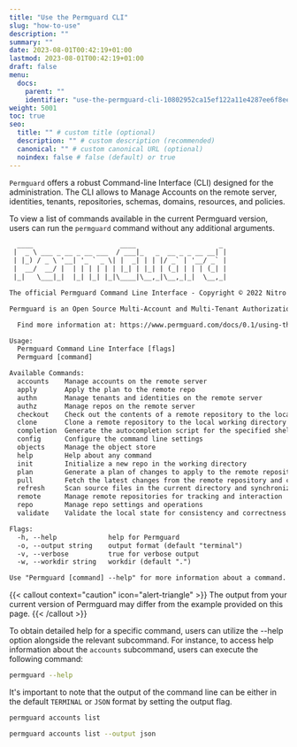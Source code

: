 ```yaml
---
title: "Use the Permguard CLI"
slug: "how-to-use"
description: ""
summary: ""
date: 2023-08-01T00:42:19+01:00
lastmod: 2023-08-01T00:42:19+01:00
draft: false
menu:
  docs:
    parent: ""
    identifier: "use-the-permguard-cli-10802952ca15ef122a11e4287ee6f8ee"
weight: 5001
toc: true
seo:
  title: "" # custom title (optional)
  description: "" # custom description (recommended)
  canonical: "" # custom canonical URL (optional)
  noindex: false # false (default) or true
---
```


`Permguard` offers a robust Command-line Interface (CLI) designed for the administration.
The CLI allows to Manage Accounts on the remote server, identities, tenants, repositories, schemas, domains, resources, and policies.

To view a list of commands available in the current Permguard version, users can run the `permguard` command without any additional arguments.

```txt
  ____                      ____                     _
 |  _ \ ___ _ __ _ __ ___  / ___|_   _  __ _ _ __ __| |
 | |_) / _ \ '__| '_ ` _ \| |  _| | | |/ _` | '__/ _` |
 |  __/  __/ |  | | | | | | |_| | |_| | (_| | | | (_| |
 |_|   \___|_|  |_| |_| |_|\____|\__,_|\__,_|_|  \__,_|

The official Permguard Command Line Interface - Copyright © 2022 Nitro Agility S.r.l.

Permguard is an Open Source Multi-Account and Multi-Tenant Authorization Provider.

  Find more information at: https://www.permguard.com/docs/0.1/using-the-cli/how-to-use/

Usage:
  Permguard Command Line Interface [flags]
  Permguard [command]

Available Commands:
  accounts    Manage accounts on the remote server
  apply       Apply the plan to the remote repo
  authn       Manage tenants and identities on the remote server
  authz       Manage repos on the remote server
  checkout    Check out the contents of a remote repository to the local working directory
  clone       Clone a remote repository to the local working directory
  completion  Generate the autocompletion script for the specified shell
  config      Configure the command line settings
  objects     Manage the object store
  help        Help about any command
  init        Initialize a new repo in the working directory
  plan        Generate a plan of changes to apply to the remote repository based on the differences between the local and remote states
  pull        Fetch the latest changes from the remote repository and constructs the remote state.
  refresh     Scan source files in the current directory and synchronizes the local state
  remote      Manage remote repositories for tracking and interaction
  repo        Manage repo settings and operations
  validate    Validate the local state for consistency and correctness

Flags:
  -h, --help             help for Permguard
  -o, --output string    output format (default "terminal")
  -v, --verbose          true for verbose output
  -w, --workdir string   workdir (default ".")

Use "Permguard [command] --help" for more information about a command.
```

{{< callout context="caution" icon="alert-triangle" >}}
The output from your current version of Permguard may differ from the example provided on this page.
{{< /callout >}}

To obtain detailed help for a specific command, users can utilize the --help option alongside the relevant subcommand.
For instance, to access help information about the `accounts` subcommand, users can execute the following command:

```bash
permguard --help
```

It's important to note that the output of the command line can be either in the default `TERMINAL` or `JSON` format by setting the output flag.

```bash
permguard accounts list
```

```bash
permguard accounts list --output json
```
